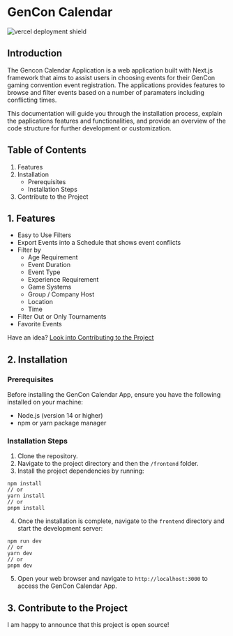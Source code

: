 # GenCon Calendar

<img alt='vercel deployment shield' src='https://img.shields.io/github/deployments/Sun-Mountain/GenConCal/production?label=vercel&logo=vercel&logoColor=vercel&style=flat-square' />

## Introduction
The Gencon Calendar Application is a web application built with Next.js framework that aims to assist users in choosing events for their GenCon gaming convention event registration. The applications provides features to browse and filter events based on a number of paramaters including conflicting times.

This documentation will guide you through the installation process, explain the paplications features and functionalities, and provide an overview of the code structure for further development or customization.

## Table of Contents
1. Features
2. Installation
   * Prerequisites
   * Installation Steps
3. Contribute to the Project

## 1. Features
* Easy to Use Filters
* Export Events into a Schedule that shows event conflicts
* Filter by
   * Age Requirement
   * Event Duration
   * Event Type
   * Experience Requirement
   * Game Systems
   * Group / Company Host
   * Location
   * Time
* Filter Out or Only Tournaments
* Favorite Events

Have an idea? [Look into Contributing to the Project](#3-contribute-to-the-project)

## 2. Installation

### Prerequisites
Before installing the GenCon Calendar App, ensure you have the following installed on your machine:

* Node.js (version 14 or higher)
* npm or yarn package manager

### Installation Steps
1. Clone the repository.
2. Navigate to the project directory and then the `/frontend` folder.
3. Install the project dependencies by running:
```
npm install
// or
yarn install
// or
pnpm install
```

4. Once the installation is complete, navigate to the `frontend` directory and start the development server:
```
npm run dev
// or
yarn dev
// or 
pnpm dev
```

5. Open your web browser and navigate to `http://localhost:3000` to access the GenCon Calendar App.

## 3. Contribute to the Project

I am happy to announce that this project is open source!